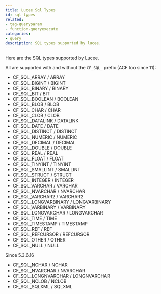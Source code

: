 ```yaml
---
title: Lucee Sql Types
id: sql-types
related:
- tag-queryparam
- function-queryexecute
categories:
- query
description: SQL types supported by lucee.
---
```


Here are the SQL types supported by Lucee.

All are supported with and without the `CF_SQL_` prefix (ACF too since 11):

* CF_SQL_ARRAY / ARRAY
* CF_SQL_BIGINT / BIGINT
* CF_SQL_BINARY / BINARY
* CF_SQL_BIT / BIT
* CF_SQL_BOOLEAN / BOOLEAN
* CF_SQL_BLOB / BLOB
* CF_SQL_CHAR / CHAR
* CF_SQL_CLOB / CLOB
* CF_SQL_DATALINK / DATALINK
* CF_SQL_DATE / DATE
* CF_SQL_DISTINCT / DISTINCT
* CF_SQL_NUMERIC / NUMERIC
* CF_SQL_DECIMAL / DECIMAL
* CF_SQL_DOUBLE / DOUBLE
* CF_SQL_REAL / REAL
* CF_SQL_FLOAT / FLOAT
* CF_SQL_TINYINT / TINYINT
* CF_SQL_SMALLINT / SMALLINT
* CF_SQL_STRUCT / STRUCT
* CF_SQL_INTEGER / INTEGER
* CF_SQL_VARCHAR / VARCHAR
* CF_SQL_NVARCHAR / NVARCHAR
* CF_SQL_VARCHAR2 / VARCHAR2
* CF_SQL_LONGVARBINARY / LONGVARBINARY
* CF_SQL_VARBINARY / VARBINARY
* CF_SQL_LONGVARCHAR / LONGVARCHAR
* CF_SQL_TIME / TIME
* CF_SQL_TIMESTAMP / TIMESTAMP
* CF_SQL_REF / REF
* CF_SQL_REFCURSOR / REFCURSOR
* CF_SQL_OTHER / OTHER
* CF_SQL_NULL / NULL

Since 5.3.6.16

* CF_SQL_NCHAR / NCHAR
* CF_SQL_NVARCHAR / NVARCHAR
* CF_SQL_LONGNVARCHAR / LONGNVARCHAR
* CF_SQL_NCLOB / NCLOB
* CF_SQL_SQLXML / SQLXML
